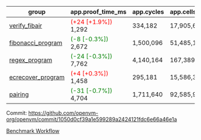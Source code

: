 | group | app.proof_time_ms | app.cycles | app.cells_used | leaf.proof_time_ms | leaf.cycles | leaf.cells_used |
| -- | -- | -- | -- | -- | -- | -- |
| [verify_fibair](https://github.com/openvm-org/openvm/blob/benchmark-results/benchmarks-pr/1456/verify_fibair-1050d0cf39a1e599289a2424121fdc6e66a46e1a.md) |<span style='color: red'>(+24 [+1.9%])</span> 1,292 |  334,182 |  17,905,649 |- | - | - |
| [fibonacci_program](https://github.com/openvm-org/openvm/blob/benchmark-results/benchmarks-pr/1456/fibonacci-1050d0cf39a1e599289a2424121fdc6e66a46e1a.md) |<span style='color: green'>(-8 [-0.3%])</span> 2,672 |  1,500,096 |  51,485,167 |- | - | - |
| [regex_program](https://github.com/openvm-org/openvm/blob/benchmark-results/benchmarks-pr/1456/regex-1050d0cf39a1e599289a2424121fdc6e66a46e1a.md) |<span style='color: green'>(-24 [-0.3%])</span> 7,762 |  4,140,164 |  167,389,450 |- | - | - |
| [ecrecover_program](https://github.com/openvm-org/openvm/blob/benchmark-results/benchmarks-pr/1456/ecrecover-1050d0cf39a1e599289a2424121fdc6e66a46e1a.md) |<span style='color: red'>(+4 [+0.3%])</span> 1,458 |  295,181 |  15,586,346 |- | - | - |
| [pairing](https://github.com/openvm-org/openvm/blob/benchmark-results/benchmarks-pr/1456/pairing-1050d0cf39a1e599289a2424121fdc6e66a46e1a.md) |<span style='color: green'>(-31 [-0.7%])</span> 4,704 |  1,711,640 |  92,585,975 |- | - | - |


Commit: https://github.com/openvm-org/openvm/commit/1050d0cf39a1e599289a2424121fdc6e66a46e1a

[Benchmark Workflow](https://github.com/openvm-org/openvm/actions/runs/13876547794)

